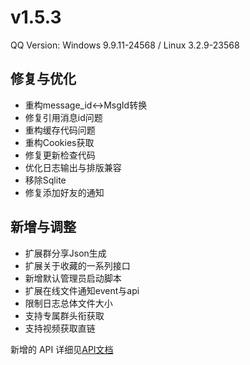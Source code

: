 # v1.5.3

QQ Version: Windows 9.9.11-24568 / Linux 3.2.9-23568

## 修复与优化
* 重构message_id<->MsgId转换
* 修复引用消息id问题
* 重构缓存代码问题
* 重构Cookies获取
* 修复更新检查代码
* 优化日志输出与排版兼容
* 移除Sqlite
* 修复添加好友的通知

## 新增与调整
* 扩展群分享Json生成
* 扩展关于收藏的一系列接口
* 新增默认管理员启动脚本
* 扩展在线文件通知event与api
* 限制日志总体文件大小
* 支持专属群头衔获取
* 支持视频获取直链

新增的 API 详细见[API文档](https://napneko.github.io/zh-CN/develop/extends_api)

